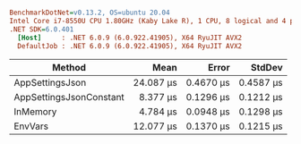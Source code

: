 ``` ini

BenchmarkDotNet=v0.13.2, OS=ubuntu 20.04
Intel Core i7-8550U CPU 1.80GHz (Kaby Lake R), 1 CPU, 8 logical and 4 physical cores
.NET SDK=6.0.401
  [Host]     : .NET 6.0.9 (6.0.922.41905), X64 RyuJIT AVX2
  DefaultJob : .NET 6.0.9 (6.0.922.41905), X64 RyuJIT AVX2


```
|                  Method |      Mean |     Error |    StdDev |
|------------------------ |----------:|----------:|----------:|
|         AppSettingsJson | 24.087 μs | 0.4670 μs | 0.4587 μs |
| AppSettingsJsonConstant |  8.377 μs | 0.1296 μs | 0.1212 μs |
|                InMemory |  4.784 μs | 0.0948 μs | 0.1298 μs |
|                 EnvVars | 12.077 μs | 0.1370 μs | 0.1215 μs |
